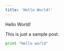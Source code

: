 ```yaml
---
title: 'Hello World!'
---
```


Hello World!

This is just a sample post.

```python
print "Hello world"
```
